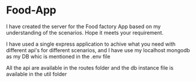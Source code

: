 # Food-App
I have created the server for the Food factory App based on my understanding of the scenarios. Hope it meets your requirement.
 
I have used a single express application to achive what you need with different api's for different scenarios,
and I have use my localhost mongodb as my DB whic is mentioned in the .env file

All the api are available in the routes folder and the db instance file is available in the util folder
